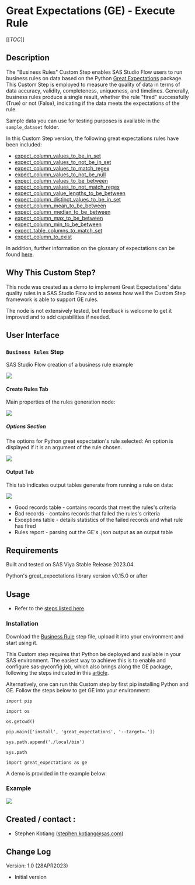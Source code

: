 # Great Expectations (GE) - Execute Rule

[[_TOC_]]

## Description

The "Business Rules" Custom Step enables SAS Studio Flow users to run business rules on data based on the Python [Great Expectations](https://greatexpectations.io/) package. This Custom Step is employed to measure the quality of data in terms of data accuracy, validity, completeness, uniqueness, and timelines. Generally, business rules produce a single result, whether the rule "fired" successfully (True) or not (False), indicating if the data meets the expectations of the rule.

Sample data you can use for testing purposes is available in the `sample_dataset` folder.

In this Custom Step version, the following great expectations rules have been included:

* [expect_column_values_to_be_in_set](https://greatexpectations.io/expectations/expect_column_values_to_be_in_set?filterType=Backend%20support&gotoPage=1&showFilters=true&viewType=Summary) 
* [expect_column_values_to_not_be_in_set](https://greatexpectations.io/expectations/expect_column_values_to_not_be_in_set)
* [expect_column_values_to_match_regex](https://greatexpectations.io/expectations/expect_column_values_to_match_regex?filterType=Backend%20support&gotoPage=1&showFilters=true&viewType=Summary)
* [expect_column_values_to_not_be_null](https://greatexpectations.io/expectations/expect_column_values_to_not_be_null?filterType=Backend%20support&gotoPage=1&showFilters=true&viewType=Summary) 
* [expect_column_values_to_be_between](https://greatexpectations.io/expectations/expect_column_values_to_be_between?filterType=Backend%20support&gotoPage=1&showFilters=true&viewType=Completeness&subFilterValues=pandas)
* [expect_column_values_to_not_match_regex](https://greatexpectations.io/expectations/expect_column_values_to_not_match_regex)
* [expect_column_value_lengths_to_be_between](https://greatexpectations.io/expectations/expect_column_value_lengths_to_be_between) 
* [expect_column_distinct_values_to_be_in_set](https://greatexpectations.io/expectations/expect_column_distinct_values_to_be_in_set?filterType=Backend%20support&gotoPage=1&showFilters=true&viewType=Summary) 
* [expect_column_mean_to_be_between](https://greatexpectations.io/expectations/expect_column_mean_to_be_between?filterType=Backend%20support&gotoPage=1&showFilters=true&viewType=Summary)
* [expect_column_median_to_be_between](https://greatexpectations.io/expectations/expect_column_median_to_be_between)
* [expect_column_max_to_be_between](https://greatexpectations.io/expectations/expect_column_max_to_be_between?filterType=Backend%20support&gotoPage=1&showFilters=true&viewType=Summary)
* [expect_column_min_to_be_between](https://greatexpectations.io/expectations/expect_column_min_to_be_between)
* [expect_table_columns_to_match_set](https://greatexpectations.io/expectations/expect_table_columns_to_match_set?filterType=Backend%20support&gotoPage=1&showFilters=true&viewType=Summary) 
* [expect_column_to_exist](https://greatexpectations.io/expectations/expect_column_to_exist?filterType=Backend%20support&gotoPage=1&showFilters=true&viewType=Summary)  

In addition, further information on the glossary of expectations can be found [here](https://legacy.docs.greatexpectations.io/en/0.13.10/reference/glossary_of_expectations.html).

## Why This Custom Step?

This node was created as a demo to implement Great Expectations' data quality rules in a SAS Studio Flow and to assess how well the Custom Step framework is able to support GE rules.

The node is not extensively tested, but feedback is welcome to get it improved and to add capabilities if needed.

## User Interface

### `Business Rules` Step

SAS Studio Flow creation of a business rule example

![](img/example_flow.png) 

<!-- <img src="img/example_flow.png" width=60% height=60% -->

#### Create Rules Tab

Main properties of the rules generation node:

![](img/rules_tab.png)

##### Options Section

The options for Python great expectation's rule selected: An option is displayed if it is an argument of the rule chosen.

![](img/options_tab.png)

#### Output Tab

This tab indicates output tables generate from running a rule on data:

![](img/output_tab.png)

* Good records table - contains records that meet the rules's criteria
* Bad records - contains records that failed the rules's criteria
* Exceptions table - details statistics of the failed records and what rule has fired
* Rules report - parsing out the GE's .json output as an output table 

## Requirements

Built and tested on SAS Viya Stable Release 2023.04.

Python's great_expectations library version v0.15.0 or after

## Usage

- Refer to the [steps listed here](https://github.com/sassoftware/sas-studio-custom-steps#getting-started---making-a-custom-step-from-this-repository-available-in-sas-studio).

### Installation
Download the [Business Rule](./business_rules.step) step file, upload it into your environment and start using it.

This Custom step requires that Python be deployed and available in your SAS environment. The easiest way to achieve this is to enable and configure sas-pyconfig job, which also brings along the GE package, following the steps indicated in this [article](https://communities.sas.com/t5/SAS-Communities-Library/Using-the-SAS-Configurator-for-Open-Source-to-Build-Python-and-R/ta-p/842310).

Alternatively, one can run this Custom step by first pip installing Python and GE. Follow the steps below to get GE into your environment:

`import pip`

`import os`

`os.getcwd()`

`pip.main(['install', 'great_expectations', '--target=.'])`

`sys.path.append('./local/bin')`

`sys.path`

`import great_expectations as ge`





A demo is provided in the example below:

### Example
![](img/business_rules.gif)

## Created / contact : 

- Stephen Kotiang (stephen.kotiang@sas.com)

## Change Log

Version: 1.0 (28APR2023)

* Initial version



